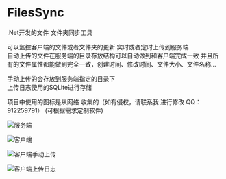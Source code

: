 # FilesSync
.Net开发的文件 文件夹同步工具

可以监控客户端的文件或者文件夹的更新 实时或者定时上传到服务端  
自动上传的文件在服务端的目录存放结构可以自动做到和客户端完成一致  并且所有的文件属性都能做到完全一致，创建时间、修改时间、文件大小、文件名称...

手动上传的会存放到服务端指定的目录下  
上传日志使用的SQLite进行存储 
  
项目中使用的图标是从网络 收集的（如有侵权，请联系我 进行修改 QQ：912259791）  (可根据需求定制软件) 

![服务端](https://github.com/ZJ69719496/FilesSync/blob/master/s.png)  


![客户端](https://github.com/ZJ69719496/FilesSync/blob/master/c.png)  


![客户端手动上传](https://github.com/ZJ69719496/FilesSync/blob/master/m.png)  


![客户端上传日志](https://github.com/ZJ69719496/FilesSync/blob/master/r.png)  
